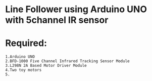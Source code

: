 # Line Follower using Arduino UNO with 5channel IR sensor 

# Required:
    1.Arduino UNO 
    2.BFD-1000 Five Channel Infrared Tracking Sensor Module 
    3.L298N 2A Based Motor Driver Module
    4.Two toy motors
    5.
